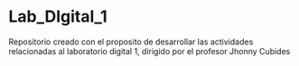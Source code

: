 # Lab_DIgital_1
Repositorio creado con el proposito de desarrollar las actividades relacionadas al laboratorio digital 1, dirigido por el profesor Jhonny Cubides
